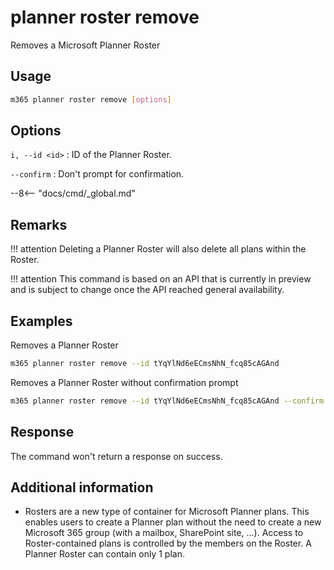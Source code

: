 # planner roster remove

Removes a Microsoft Planner Roster

## Usage

```sh
m365 planner roster remove [options]
```

## Options

`i, --id <id>`
: ID of the Planner Roster.

`--confirm`
: Don't prompt for confirmation.

--8<-- "docs/cmd/_global.md"

## Remarks
!!! attention
    Deleting a Planner Roster will also delete all plans within the Roster.

!!! attention
    This command is based on an API that is currently in preview and is subject to change once the API reached general availability.

## Examples

Removes a Planner Roster

```sh
m365 planner roster remove --id tYqYlNd6eECmsNhN_fcq85cAGAnd
```

Removes a Planner Roster without confirmation prompt

```sh
m365 planner roster remove --id tYqYlNd6eECmsNhN_fcq85cAGAnd --confirm
```

## Response

The command won't return a response on success.

## Additional information
- Rosters are a new type of container for Microsoft Planner plans. This enables users to create a Planner plan without the need to create a new Microsoft 365 group (with a mailbox, SharePoint site, ...). Access to Roster-contained plans is controlled by the members on the Roster. A Planner Roster can contain only 1 plan.
